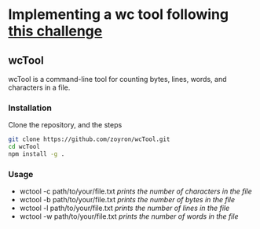 # Implementing a wc tool following [this challenge](https://codingchallenges.fyi/challenges/challenge-wc)


## wcTool

wcTool is a command-line tool for counting bytes, lines, words, and characters in a file.

### Installation

Clone the repository, and the steps
   ```sh
   git clone https://github.com/zoyron/wcTool.git
   cd wcTool
   npm install -g .
   ```

### Usage

- wctool -c path/to/your/file.txt *prints the number of characters in the file*
- wctool -b path/to/your/file.txt *prints the number of bytes in the file*
- wctool -l path/to/your/file.txt *prints the number of lines in the file*
- wctool -w path/to/your/file.txt *prints the number of words in the file*
